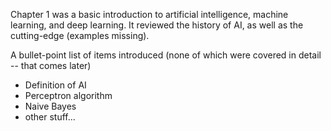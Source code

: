 Chapter 1 was a basic introduction to artificial intelligence, machine learning, and deep learning. It reviewed the history of AI, as well as the cutting-edge (examples missing).

A bullet-point list of items introduced (none of which were covered in detail -- that comes later)
* Definition of AI
* Perceptron algorithm
* Naive Bayes
* other stuff...

